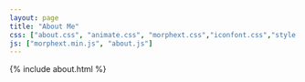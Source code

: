 ```yaml
---
layout: page
title: "About Me"
css: ["about.css", "animate.css", "morphext.css","iconfont.css","style.css"]
js: ["morphext.min.js", "about.js"]
---
```

{% include about.html %}
